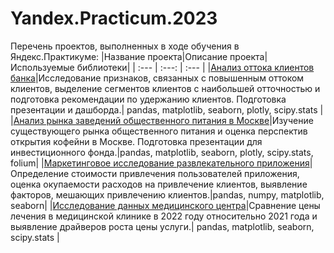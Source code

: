 # Yandex.Practiсum.2023
Перечень проектов, выполненных в ходе обучения в Яндекс.Практикуме:
|Название проекта|Описание проекта|Используемые библиотеки|
| :--- | :---: | :--- |
|[Анализ оттока клиентов банка](https://github.com/AleRogoza/Yandex.Practikum.2023/tree/main/bank_churn)|Исследование признаков, связанных с повышенным оттоком клиентов, выделение сегментов клиентов с наибольшей отточностью и подготовка рекомендации по удержанию клиентов. Подготовка презентации и дашборда.| pandas, matplotlib, seaborn, plotly, scipy.stats |
|[Анализ рынка заведений общественного питания в Москве](https://github.com/AleRogoza/Yandex.Practikum.2023/tree/main/coffee_shop)|Изучение существующего рынка общественного питания и оценка перспектив открытия кофейни в Москве. Подготовка презентации для инвестиционного фонда.|pandas, matplotlib, seaborn, plotly, scipy.stats,  folium|
|[Маркетинговое исследование развлекательного приложения](https://github.com/AleRogoza/Yandex.Practikum.2023/tree/main/marketing)|Определение стоимости привлечения пользователей приложения, оценка окупаемости расходов на привлечение клиентов, выявление факторов, мешающих привлечению клиентов.|pandas, numpy, matplotlib, seaborn|
|[Исследование данных медицинского центра](https://github.com/AleRogoza/Yandex.Practikum.2023/tree/main/med_center)|Сравнение цены лечения в медицинской клинике в 2022 году относительно 2021 года и выявление драйверов роста цены услуги.| pandas, matplotlib, seaborn, scipy.stats |

